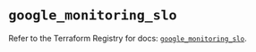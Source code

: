 # `google_monitoring_slo`

Refer to the Terraform Registry for docs: [`google_monitoring_slo`](https://registry.terraform.io/providers/hashicorp/google-beta/5.20.0/docs/resources/google_monitoring_slo).
